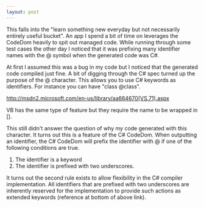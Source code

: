 ```yaml
---
layout: post
---
```

This falls into the "learn something new everyday but not necessarily entirely useful bucket".  An app I spend a bit of time on leverages the CodeDom heavily to spit out managed code.  While running through some test cases the other day I noticed that it was prefixing many identifier names with the @ symbol when the generated code was C#.

At first I assumed this was a bug in my code but I noticed that the generated code compiled just fine.  A bit of digging through the C# spec turned up the purpose of the @ character. This allows you to use C# keywords as identifiers.  For instance you can have "class @class".

<http://msdn2.microsoft.com/en-us/library/aa664670(VS.71).aspx>

VB has the same type of feature but they require the name to be wrapped in [].

This still didn't answer the question of why my code generated with this character. It turns out this is a feature of the C# CodeDom.  When outputting an identifier, the C# CodeDom will prefix the identifier with @ if one of the following conditions are true.

1. The identifier is a keyword
2. The identifier is prefixed with two underscores.

It turns out the second rule exists to allow flexibility in the C# compiler implementation.  All identifiers that are prefixed with two underscores are inherently reserved for the implementation to provide such actions as extended keywords (reference at bottom of above link).  
